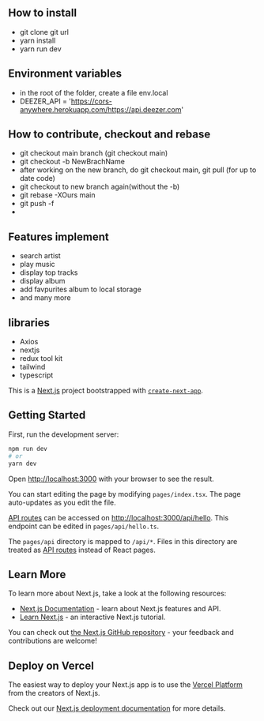 ## How to install
- git clone git url
- yarn install
- yarn run dev

## Environment variables
- in the root of the folder, create a file env.local
- DEEZER_API = 'https://cors-anywhere.herokuapp.com/https://api.deezer.com'

## How to contribute, checkout and rebase
- git checkout main branch (git checkout main)
- git checkout -b NewBrachName
- after working on the new branch, do git checkout main, git pull (for up to date code)
- git checkout to new branch again(without the -b)
- git rebase -XOurs main
- git push -f
- 
## Features implement
- search artist
- play music
- display top tracks
- display album
- add favpurites album to local storage
- and many more

## libraries
- Axios
- nextjs
- redux tool kit
- tailwind
- typescript

This is a [Next.js](https://nextjs.org/) project bootstrapped with [`create-next-app`](https://github.com/vercel/next.js/tree/canary/packages/create-next-app).

## Getting Started

First, run the development server:

```bash
npm run dev
# or
yarn dev
```

Open [http://localhost:3000](http://localhost:3000) with your browser to see the result.

You can start editing the page by modifying `pages/index.tsx`. The page auto-updates as you edit the file.

[API routes](https://nextjs.org/docs/api-routes/introduction) can be accessed on [http://localhost:3000/api/hello](http://localhost:3000/api/hello). This endpoint can be edited in `pages/api/hello.ts`.

The `pages/api` directory is mapped to `/api/*`. Files in this directory are treated as [API routes](https://nextjs.org/docs/api-routes/introduction) instead of React pages.

## Learn More

To learn more about Next.js, take a look at the following resources:

- [Next.js Documentation](https://nextjs.org/docs) - learn about Next.js features and API.
- [Learn Next.js](https://nextjs.org/learn) - an interactive Next.js tutorial.

You can check out [the Next.js GitHub repository](https://github.com/vercel/next.js/) - your feedback and contributions are welcome!

## Deploy on Vercel

The easiest way to deploy your Next.js app is to use the [Vercel Platform](https://vercel.com/new?utm_medium=default-template&filter=next.js&utm_source=create-next-app&utm_campaign=create-next-app-readme) from the creators of Next.js.

Check out our [Next.js deployment documentation](https://nextjs.org/docs/deployment) for more details.
